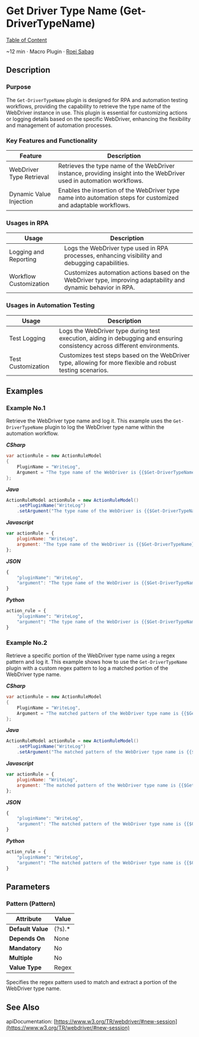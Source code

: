 # Get Driver Type Name (Get-DriverTypeName)

[Table of Content](../Home.md)  

~12 min · Macro Plugin · [Roei Sabag](https://www.linkedin.com/in/roei-sabag-247aa18/)

## Description

### Purpose

The `Get-DriverTypeName` plugin is designed for RPA and automation testing workflows, providing the capability to retrieve the type name of the WebDriver instance in use. 
This plugin is essential for customizing actions or logging details based on the specific WebDriver, enhancing the flexibility and management of automation processes.

### Key Features and Functionality

| Feature                  | Description                                                                                                           |
|--------------------------|-----------------------------------------------------------------------------------------------------------------------|
| WebDriver Type Retrieval | Retrieves the type name of the WebDriver instance, providing insight into the WebDriver used in automation workflows. |
| Dynamic Value Injection  | Enables the insertion of the WebDriver type name into automation steps for customized and adaptable workflows.        |

### Usages in RPA

| Usage                  | Description                                                                                                    |
|------------------------|----------------------------------------------------------------------------------------------------------------|
| Logging and Reporting  | Logs the WebDriver type used in RPA processes, enhancing visibility and debugging capabilities.                |
| Workflow Customization | Customizes automation actions based on the WebDriver type, improving adaptability and dynamic behavior in RPA. |

### Usages in Automation Testing

| Usage              | Description                                                                                                                |
|--------------------|----------------------------------------------------------------------------------------------------------------------------|
| Test Logging       | Logs the WebDriver type during test execution, aiding in debugging and ensuring consistency across different environments. |
| Test Customization | Customizes test steps based on the WebDriver type, allowing for more flexible and robust testing scenarios.                |

## Examples

### Example No.1

Retrieve the WebDriver type name and log it.
This example uses the `Get-DriverTypeName` plugin to log the WebDriver type name within the automation workflow.

_**CSharp**_

```csharp
var actionRule = new ActionRuleModel
{
    PluginName = "WriteLog",
    Argument = "The type name of the WebDriver is {{$Get-DriverTypeName}}"
};
```

_**Java**_

```java
ActionRuleModel actionRule = new ActionRuleModel()
    .setPluginName("WriteLog")
    .setArgument("The type name of the WebDriver is {{$Get-DriverTypeName}}");
```

_**Javascript**_

```js
var actionRule = {
    pluginName: "WriteLog",
    argument: "The type name of the WebDriver is {{$Get-DriverTypeName}}"
};
```

_**JSON**_

```js
{
    "pluginName": "WriteLog",
    "argument": "The type name of the WebDriver is {{$Get-DriverTypeName}}"
}
```

_**Python**_

```python
action_rule = {
    "pluginName": "WriteLog",
    "argument": "The type name of the WebDriver is {{$Get-DriverTypeName}}"
}
```
### Example No.2

Retrieve a specific portion of the WebDriver type name using a regex pattern and log it.
This example shows how to use the `Get-DriverTypeName` plugin with a custom regex pattern to log a matched portion of the WebDriver type name.

_**CSharp**_

```csharp
var actionRule = new ActionRuleModel
{
    PluginName = "WriteLog",
    Argument = "The matched pattern of the WebDriver type name is {{$Get-DriverTypeName --Pattern:"^Open"}}"
};
```

_**Java**_

```java
ActionRuleModel actionRule = new ActionRuleModel()
    .setPluginName("WriteLog")
    .setArgument("The matched pattern of the WebDriver type name is {{$Get-DriverTypeName --Pattern:"^Open"}}");
```

_**Javascript**_

```js
var actionRule = {
    pluginName: "WriteLog",
    argument: "The matched pattern of the WebDriver type name is {{$Get-DriverTypeName --Pattern:"^Open"}}"
};
```

_**JSON**_

```js
{
    "pluginName": "WriteLog",
    "argument": "The matched pattern of the WebDriver type name is {{$Get-DriverTypeName --Pattern:"^Open"}}"
}
```

_**Python**_

```python
action_rule = {
    "pluginName": "WriteLog",
    "argument": "The matched pattern of the WebDriver type name is {{$Get-DriverTypeName --Pattern:"^Open"}}"
}
```

## Parameters

### Pattern (Pattern)

| Attribute         | Value             |
|-------------------|-------------------|
| **Default Value** | (?s).*            |
| **Depends On**    | None              |
| **Mandatory**     | No                |
| **Multiple**      | No                |
| **Value Type**    | Regex             |

Specifies the regex pattern used to match and extract a portion of the WebDriver type name.

## See Also

apiDocumentation: [https://www.w3.org/TR/webdriver/#new-session](https://www.w3.org/TR/webdriver/#new-session)
